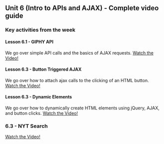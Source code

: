 ## Unit 6 (Intro to APIs and AJAX) - Complete video guide


### Key activities from the week

#### Lesson 6.1 - GIPHY API

We go over simple API calls and the basics of AJAX requests.
[Watch the Video!](https://www.youtube.com/watch?v=Kp7Xy2LScLM)

#### Lesson 6.3 - Button Triggered AJAX

We go over how to attach ajax calls to the clicking of an HTML button.
[Watch the Video!](https://www.youtube.com/watch?v=K1JDUkF94cs)

#### Lesson 6.3 - Dynamic Elements

We go over how to dynamically create HTML elements using jQuery, AJAX, and button clicks.
[Watch the Video!](https://www.youtube.com/watch?v=UVBmX4cZkHY)

### 6.3 - NYT Search
[Watch the Video!](https://www.youtube.com/watch?v=PDD8NV3sbZo)
